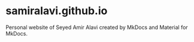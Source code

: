 # samiralavi.github.io
Personal website of Seyed Amir Alavi created by MkDocs and Material for MkDocs.
